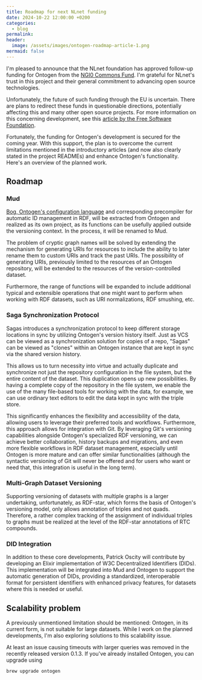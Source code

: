 ```yaml
---
title: Roadmap for next NLnet funding
date: 2024-10-22 12:00:00 +0200
categories:
  - blog
permalink: 
header:
  image: /assets/images/ontogen-roadmap-article-1.png
mermaid: false
---
```


I'm pleased to announce that the NLnet foundation has approved follow-up funding for Ontogen from the [NGI0 Commons Fund](https://nlnet.nl/commonsfund/).  I'm grateful for NLnet's trust in this project and their general commitment to advancing open source technologies.

Unfortunately, the future of such funding through the EU is uncertain. There are plans to redirect these funds in questionable directions, potentially affecting this and many other open source projects. For more information on this concerning development, see this [article by the Free Software Foundation](https://fsfe.org/news/2024/news-20240719-01.en.html).

Fortunately, the funding for Ontogen's development is secured for the coming year. With this support, the plan is to overcome the current limitations mentioned in the introductory articles (and now also clearly stated in the project READMEs) and enhance Ontogen's functionality. Here's an overview of the planned work.


## Roadmap

### Mud

[Bog, Ontogen's configuration language](https://ontogen.io/introduction/part-4) and corresponding precompiler for automatic ID management in RDF, will be extracted from Ontogen and realized as its own project, as its functions can be usefully applied outside the versioning context. In the process, it will be renamed to Mud.

The problem of cryptic graph names will be solved by extending the mechanism for generating URIs for resources to include the ability to later rename them to custom URIs and track the past URIs. The possibility of generating URIs, previously limited to the resources of an Ontogen repository, will be extended to the resources of the version-controlled dataset.

Furthermore, the range of functions will be expanded to include additional typical and extensible operations that one might want to perform when working with RDF datasets, such as URI normalizations, RDF smushing, etc.

### Saga Synchronization Protocol

Sagas introduces a synchronization protocol to keep different storage locations in sync by utilizing Ontogen's version history itself. Just as VCS can be viewed as a synchronization solution for copies of a repo, "Sagas" can be viewed as "clones" within an Ontogen instance that are kept in sync via the shared version history.

This allows us to turn necessity into virtue and actually duplicate and synchronize not just the repository configuration in the file system, but the entire content of the dataset. This duplication opens up new possibilities. By having a complete copy of the repository in the file system, we enable the use of the many file-based tools for working with the data, for example, we can use ordinary text editors to edit the data kept in sync with the triple store.

This significantly enhances the flexibility and accessibility of the data, allowing users to leverage their preferred tools and workflows. Furthermore, this approach allows for integration with Git. By leveraging Git's versioning capabilities alongside Ontogen's specialized RDF versioning, we can achieve better collaboration, history backups and migrations, and even more flexible workflows in RDF dataset management, especially until Ontogen is more mature and can offer similar functionalities (although the syntactic versioning of Git will never be offered and for users who want or need that, this integration is useful in the long term).

### Multi-Graph Dataset Versioning

Supporting versioning of datasets with multiple graphs is a larger undertaking, unfortunately, as RDF-star, which forms the basis of Ontogen's versioning model, only allows annotation of triples and not quads. Therefore, a rather complex tracking of the assignment of individual triples to graphs must be realized at the level of the RDF-star annotations of RTC compounds.

### DID Integration

In addition to these core developments, Patrick Oscity will contribute by developing an Elixir implementation of W3C Decentralized Identifiers (DIDs). This implementation will be integrated into Mud and Ontogen to support the automatic generation of DIDs, providing a standardized, interoperable format for persistent identifiers with enhanced privacy features, for datasets where this is needed or useful.


## Scalability problem

A previously unmentioned limitation should be mentioned: Ontogen, in its current form, is not suitable for large datasets. While I work on the planned developments, I'm also exploring solutions to this scalability issue. 

At least an issue causing timeouts with larger queries was removed in the recently released version 0.1.3. If you've already installed Ontogen, you can upgrade using

```sh
brew upgrade ontogen
```

